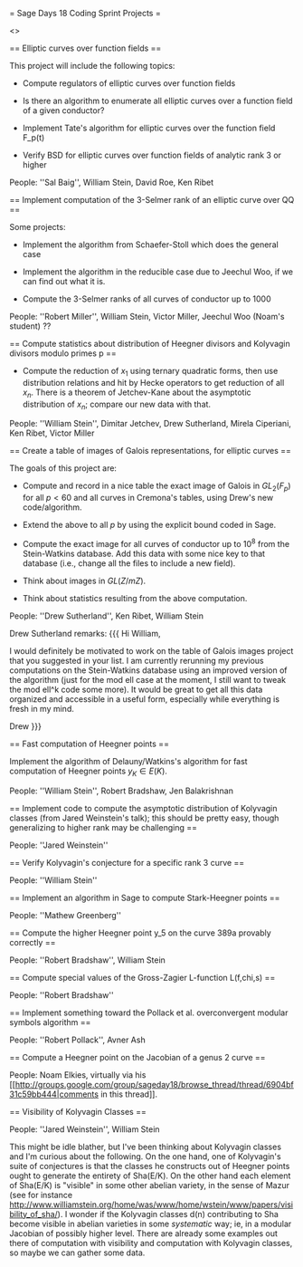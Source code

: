 = Sage Days 18 Coding Sprint Projects =
 
<<TableOfContents>>

== Elliptic curves over function fields == 

This project will include the following topics:

 * Compute regulators of elliptic curves over function fields

 * Is there an algorithm to enumerate all elliptic curves over a function field of a given conductor?

 * Implement Tate's algorithm for elliptic curves over the function field F_p(t)

 * Verify BSD for elliptic curves over function fields of analytic rank 3 or higher

 People: ''Sal Baig'', William Stein, David Roe, Ken Ribet

== Implement computation of the 3-Selmer rank of an elliptic curve over QQ ==

Some projects:
  
 * Implement the algorithm from Schaefer-Stoll which does the general case

 * Implement the algorithm in the reducible case due to Jeechul Woo, if we can find out what it is.

 * Compute the 3-Selmer ranks of all curves of conductor up to 1000

 People: ''Robert Miller'', William Stein, Victor Miller, Jeechul Woo (Noam's student) ??


== Compute statistics about distribution of Heegner divisors and Kolyvagin divisors modulo primes p ==

 * Compute the reduction of $x_1$ using ternary quadratic forms, then use distribution relations and hit by Hecke operators to get reduction of all $x_n$.    There is a theorem of Jetchev-Kane about the asymptotic distribution of $x_n$; compare our new data with that. 

 People: ''William Stein'', Dimitar Jetchev, Drew Sutherland, Mirela Ciperiani, Ken Ribet, Victor Miller


== Create a table of images of Galois representations, for elliptic curves ==

The goals of this project are:

  * Compute and record in a nice table the exact image of Galois in $GL_2(F_p)$ for all $p<60$ and all curves in Cremona's tables, using Drew's new code/algorithm. 

  * Extend the above to all $p$ by using the explicit bound coded in Sage. 

  * Compute the exact image for all curves of conductor up to $10^8$ from the Stein-Watkins database.  Add this data with some nice key to that database (i.e., change all the files to include a new field).

  * Think about images in $GL(Z/mZ)$. 

  * Think about statistics resulting from the above computation. 


 People: ''Drew Sutherland'', Ken Ribet, William Stein

Drew Sutherland remarks: 
{{{
Hi William,

I would definitely be motivated to work on the table of Galois images project that you suggested in your list. I am currently rerunning my previous computations on the Stein-Watkins database using an improved version of the algorithm (just for the mod ell case at the moment, I still want to tweak the mod ell^k code some more). It would be great to get all this data organized and accessible in a useful form, especially while everything is fresh in my mind.

Drew
}}}



== Fast computation of Heegner points ==

 Implement the algorithm of Delauny/Watkins's algorithm for fast computation of Heegner points $y_K \in E(K)$.  

 People: ''William Stein'', Robert Bradshaw, Jen Balakrishnan


== Implement code to compute the asymptotic distribution of Kolyvagin classes (from Jared Weinstein's talk); this should be pretty easy, though generalizing to higher rank may be challenging ==

 People: ''Jared Weinstein''

== Verify Kolyvagin's conjecture for a specific rank 3 curve ==

 People: ''William Stein''

== Implement an algorithm in Sage to compute Stark-Heegner points ==
 
 People: ''Mathew Greenberg''

== Compute the higher Heegner point y_5 on the curve 389a provably correctly  ==

 People: ''Robert Bradshaw'', William Stein


== Compute special values of the Gross-Zagier L-function L(f,chi,s)  ==
 
 People: ''Robert Bradshaw''

== Implement something toward the Pollack et al. overconvergent modular symbols algorithm ==

 People: ''Robert Pollack'', Avner Ash

== Compute a Heegner point on the Jacobian of a genus 2 curve ==

 People: Noam Elkies, virtually via his [[http://groups.google.com/group/sageday18/browse_thread/thread/6904bf31c59bb444|comments in this thread]].

== Visibility of Kolyvagin Classes ==

 People: ''Jared Weinstein'', William Stein

This might be idle blather, but I've been thinking about Kolyvagin classes and I'm curious about the following.  On the one hand, one of Kolyvagin's suite of conjectures is that the classes he constructs out of Heegner points ought to generate the entirety of Sha(E/K).  On the other hand each element of Sha(E/K) is "visible" in some other abelian variety, in the sense of Mazur (see for instance http://www.williamstein.org/home/was/www/home/wstein/www/papers/visibility_of_sha/).  I wonder if the Kolyvagin classes d(n) contributing to Sha become visible in abelian varieties in some *systematic* way;  ie, in a modular Jacobian of possibly higher level.  There are already some examples out there of computation with visibility and computation with Kolyvagin classes, so maybe we can gather some data.
